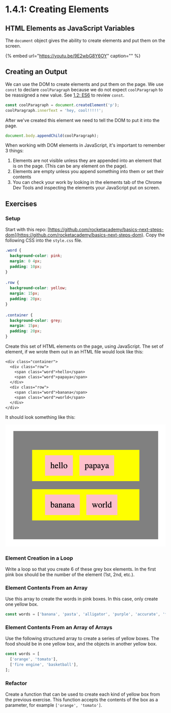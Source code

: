 # 1.4.1: Creating Elements

## HTML Elements as JavaScript Variables

The `document` object gives the ability to create elements and put them on the screen.

{% embed url="https://youtu.be/9E2wbG8Y6OY" caption="" %}

## Creating an Output

We can use the DOM to create elements and put them on the page. We use `const` to declare `coolParagraph` because we do not expect `coolParagraph` to be reassigned a new value. See [1.2: ES6](../1.2-es6-basics.md#const-for-constant-values) to review `const`.

```javascript
const coolParagraph = document.createElement('p');
coolParagraph.innerText = 'hey, cool!!!!!';
```

After we've created this element we need to tell the DOM to put it into the page.

```javascript
document.body.appendChild(coolParagraph);
```

When working with DOM elements in JavaScript, it's important to remember 3 things:

1. Elements are not visible unless they are appended into an element that is on the page. \(This can be any element on the page\).
2. Elements are empty unless you append something into them or set their contents
3. You can check your work by looking in the elements tab of the Chrome Dev Tools and inspecting the elements your JavaScript put on screen.

## Exercises

### Setup

Start with this repo: [https://github.com/rocketacademy/basics-next-steps-dom](https://github.com/rocketacademy/basics-next-steps-dom). Copy the following CSS into the `style.css` file.

```css
.word {
  background-color: pink;
  margin: 0 4px;
  padding: 10px;
}

.row {
  background-color: yellow;
  margin: 15px;
  padding: 20px;
}

.container {
  background-color: grey;
  margin: 15px;
  padding: 20px;
}
```

Create this set of HTML elements on the page, using JavaScript. The set of element, if we wrote them out in an HTML file would look like this:

```markup
<div class="container">
  <div class="row">
    <span class="word">hello</span>
    <span class="word">papaya</span>
  </div>
  <div class="row">
    <span class="word">banana</span>
    <span class="word">world</span>
  </div>
</div>
```

It should look something like this:

![](../../.gitbook/assets/screen-shot-2020-09-29-at-6.52.58-pm.png)

### Element Creation in a Loop

Write a loop so that you create 6 of these grey box elements. In the first pink box should be the number of the element \(1st, 2nd, etc.\).

### Element Contents From an Array

Use this array to create the words in pink boxes. In this case, only create one yellow box.

```javascript
const words = ['banana', 'pasta', 'alligator', 'purple', 'accurate', 'fickle'];
```

### Element Contents From an Array of Arrays

Use the following structured array to create a series of yellow boxes. The food should be in one yellow box, and the objects in another yellow box.

```javascript
const words = [
  ['orange', 'tomato'],
  ['fire engine', 'basketball'],
];
```

### Refactor

Create a function that can be used to create each kind of yellow box from the previous exercise. This function accepts the contents of the box as a parameter, for example `['orange', 'tomato']`.

